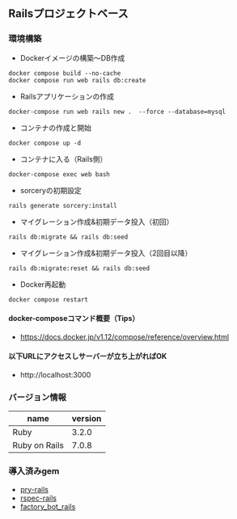 ## Railsプロジェクトベース

### 環境構築
- Dockerイメージの構築〜DB作成

```
docker compose build --no-cache
docker compose run web rails db:create
```

- Railsアプリケーションの作成

```
docker-compose run web rails new .  --force --database=mysql
```

- コンテナの作成と開始

```
docker compose up -d
```

- コンテナに入る（Rails側）

```
docker-compose exec web bash
```

- sorceryの初期設定
```
rails generate sorcery:install
```

- マイグレーション作成&初期データ投入（初回）
```
rails db:migrate && rails db:seed
```

- マイグレーション作成&初期データ投入（2回目以降）
```
rails db:migrate:reset && rails db:seed
```

- Docker再起動

```
docker compose restart
```

#### docker-composeコマンド概要（Tips）

- https://docs.docker.jp/v1.12/compose/reference/overview.html


#### 以下URLにアクセスしサーバーが立ち上がればOK

- http://localhost:3000


### バージョン情報

name|version
--|--
Ruby | 3.2.0
Ruby on Rails | 7.0.8

### 導入済みgem

- [pry-rails](https://github.com/pry/pry-rails)
- [rspec-rails](https://github.com/rspec/rspec-rails)
- [factory_bot_rails](https://github.com/thoughtbot/factory_bot_rails)
